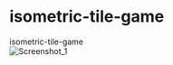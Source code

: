 # isometric-tile-game
isometric-tile-game<br/>
![Screenshot_1](https://user-images.githubusercontent.com/9623983/88388178-0c7d2180-cdc5-11ea-9915-4ee4f84413da.jpg)
